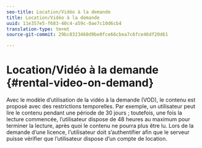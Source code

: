 ```yaml
---
seo-title: Location/Vidéo à la demande
title: Location/Vidéo à la demande
uuid: 11e357e5-f683-40c4-a59c-0ae7c10d6cb4
translation-type: tm+mt
source-git-commit: 29bc8323460d9be0fce66cbea7c6fce46df20d61

---
```



# Location/Vidéo à la demande {#rental-video-on-demand}

Avec le modèle d’utilisation de la vidéo à la demande (VOD), le contenu est proposé avec des restrictions temporelles. Par exemple, un utilisateur peut lire le contenu pendant une période de 30 jours ; toutefois, une fois la lecture commencée, l’utilisateur dispose de 48 heures au maximum pour terminer la lecture, après quoi le contenu ne pourra plus être lu. Lors de la demande d’une licence, l’utilisateur doit s’authentifier afin que le serveur puisse vérifier que l’utilisateur dispose d’un compte de location.
